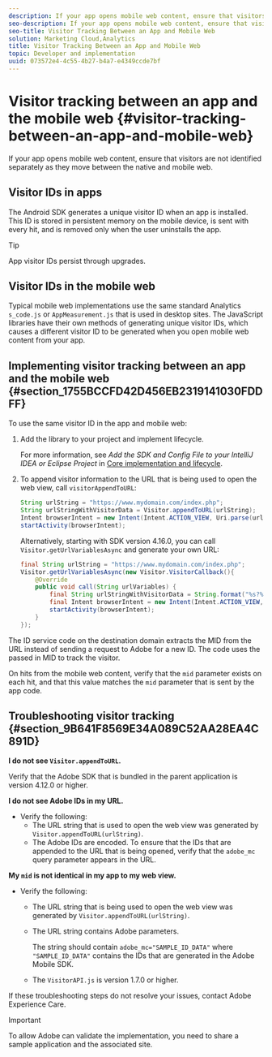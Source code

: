 ```yaml
---
description: If your app opens mobile web content, ensure that visitors are not identified separately as they move between the native and mobile web.
seo-description: If your app opens mobile web content, ensure that visitors are not identified separately as they move between the native and mobile web.
seo-title: Visitor Tracking Between an App and Mobile Web
solution: Marketing Cloud,Analytics
title: Visitor Tracking Between an App and Mobile Web
topic: Developer and implementation
uuid: 073572e4-4c55-4b27-b4a7-e4349ccde7bf
---
```


# Visitor tracking between an app and the mobile web {#visitor-tracking-between-an-app-and-mobile-web}

If your app opens mobile web content, ensure that visitors are not identified separately as they move between the native and mobile web.

## Visitor IDs in apps

The Android SDK generates a unique visitor ID when an app is installed. This ID is stored in persistent memory on the mobile device, is sent with every hit, and is removed only when the user uninstalls the app. 

>[!TIP]
>
>App visitor IDs persist through upgrades.

## Visitor IDs in the mobile web

Typical mobile web implementations use the same standard Analytics `s_code.js` or `AppMeasurement.js` that is used in desktop sites. The JavaScript libraries have their own methods of generating unique visitor IDs, which causes a different visitor ID to be generated when you open mobile web content from your app.

## Implementing visitor tracking between an app and the mobile web {#section_1755BCCFD42D456EB2319141030FDDFF}

To use the same visitor ID in the app and mobile web:

1. Add the library to your project and implement lifecycle.

   For more information, see *Add the SDK and Config File to your IntelliJ IDEA or Eclipse Project* in [Core implementation and lifecycle](/help/android/getting-started/dev-qs.md). 

1. To append visitor information to the URL that is being used to open the web view, call `visitorAppendToURL`:

   ```java
   String urlString = "https://www.mydomain.com/index.php"; 
   String urlStringWithVisitorData = Visitor.appendToURL(urlString); 
   Intent browserIntent = new Intent(Intent.ACTION_VIEW, Uri.parse(urlStringWithVisitorData)); 
   startActivity(browserIntent);
   ```

   Alternatively, starting with SDK version 4.16.0, you can call `Visitor.getUrlVariablesAsync` and generate your own URL:

   ```java
   final String urlString = "https://www.mydomain.com/index.php"; 
   Visitor.getUrlVariablesAsync(new Visitor.VisitorCallback(){ 
       @Override 
       public void call(String urlVariables) { 
           final String urlStringWithVisitorData = String.format("%s?%s", urlString, urlVariables); 
           final Intent browserIntent = new Intent(Intent.ACTION_VIEW, Uri.parse(urlStringWithVisitorData)); 
           startActivity(browserIntent); 
       } 
   });
   ```

The ID service code on the destination domain extracts the MID from the URL instead of sending a request to Adobe for a new ID. The code uses the passed in MID to track the visitor.

On hits from the mobile web content, verify that the `mid` parameter exists on each hit, and that this value matches the `mid` parameter that is sent by the app code.

## Troubleshooting visitor tracking {#section_9B641F8569E34A089C52AA28EA4C891D}

**I do not see `Visitor.appendToURL`.**

  Verify that the Adobe SDK that is bundled in the parent application is version 4.12.0 or higher. 

**I do not see Adobe IDs in my URL.**

* Verify the following: 
  * The URL string that is used to open the web view was generated by `Visitor.appendToURL(urlString)`. 
  * The Adobe IDs are encoded. 
      To ensure that the IDs that are appended to the URL that is being opened, verify that the `adobe_mc` query parameter appears in the URL. 

**My `mid` is not identical in my app to my web view.**

* Verify the following: 

  * The URL string that is being used to open the web view was generated by `Visitor.appendToURL(urlString)`. 
  * The URL string contains Adobe parameters. 
  
    The string should contain `adobe_mc="SAMPLE_ID_DATA"` where `"SAMPLE_ID_DATA"` contains the IDs that are generated in the Adobe Mobile SDK.
  * The `VisitorAPI.js` is version 1.7.0 or higher. 

If these troubleshooting steps do not resolve your issues, contact Adobe Experience Care.

>[!IMPORTANT]
>
>To allow Adobe can validate the implementation, you need to share a sample application and the associated site.

